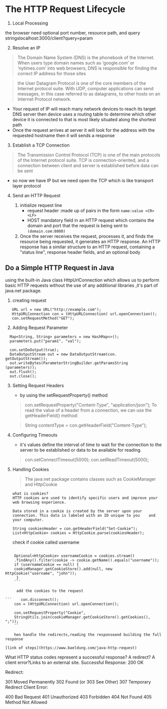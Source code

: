 # The HTTP Request Lifecycle

1. Local Processing

 the browser need optional port number, resource path, and query stringslocalhost:3000/client?query=param

2. Resolve an IP

>The Domain Name System (DNS) is the phonebook of the Internet. When users type domain names such as ‘google.com’ or ‘nytimes.com’ into web browsers, DNS is responsible for finding the correct IP address for those sites

> the User Datagram Protocol is one of the core members of the Internet protocol suite. With UDP, computer applications can send messages, in this case referred to as datagrams, to other hosts on an Internet Protocol network.

* Your request of IP will reach many network devices to reach its target DNS server then device uses a routing table to determine which other device it is connected to that is most likely situated along the shortest path
* Once the request arrives at server it will look for the address with the requested hostname then it will sends a response

3. Establish a TCP Connection

>The Transmission Control Protocol (TCP) is one of the main protocols of the Internet protocol suite. TCP is connection-oriented, and a connection between client and server is established before data can be sent

* so now we have IP but we need open the TCP which is like transport layer protocol

4. Send an HTTP Request

   1. initialize request line 
        * request header :made up of pairs in the form `name:value <CR><LF>`
        * HOST mandatory field in an HTTP request which contains the domain and port that the request is being sent to `(domain.com:8080)`
    2. Once the server receives the request, processes it, and finds the resource being requested, it generates an HTTP response. An HTTP response has a similar structure to an HTTP request, containing a "status line", response header fields, and an optional body

## Do a Simple HTTP Request in Java

   using the built-in Java class HttpUrlConnection which  allows us to perform basic HTTP requests without the use of any additional libraries ,it's part of java.net package.

1. creating request

```
   URL url = new URL("http://example.com");
   HttpURLConnection con = (HttpURLConnection) url.openConnection();
   con.setRequestMethod("GET");
  ```

2. Adding Request Parameter

 ```
   Map<String, String> parameters = new HashMap<>();
   parameters.put("param1", "val");
   
   con.setDoOutput(true);
   DataOutputStream out = new DataOutputStream(con.      getOutputStream());
   out.writeBytes(ParameterStringBuilder.getParamsString      (parameters));
   out.flush();
   out.close();
   ```

3. Setting Request Headers

    * by using the setRequestProperty() method
   > con.setRequestProperty("Content-Type", "application/json");
   To read the value of a header from a connection, we can use the getHeaderField() method:

   > String contentType = con.getHeaderField("Content-Type");

4. Configuring Timeouts

    * it's values define the interval of time to wait for the connection to the server to be established or data to be available for reading.

   >con.setConnectTimeout(5000);
     con.setReadTimeout(5000);

5. Handling Cookies

   >The java.net package contains classes such as CookieManager and HttpCookie

   ```
   what is cookies?
   HTTP cookies are used to identify specific users and improve your web browsing experience.

   Data stored in a cookie is created by the server upon your    connection. This data is labeled with an ID unique to you    and your computer.
   ```

   ```
   String cookiesHeader = con.getHeaderField("Set-Cookie");
   List<HttpCookie> cookies = HttpCookie.parse(cookiesHeader);
   ```

   check if cookie called username

```

    Optional<HttpCookie> usernameCookie = cookies.stream()
    .findAny().filter(cookie -> cookie.getName().equals("username"));
    if (usernameCookie == null) {
    cookieManager.getCookieStore().add(null, new HttpCookie("username", "john"));
     }
    ```

     add the cookies to the request
    
```    con.disconnect();
    con = (HttpURLConnection) url.openConnection();

    con.setRequestProperty("Cookie", 
    StringUtils.join(cookieManager.getCookieStore().getCookies(), ";"));
    ``

    hen handle the redirects,reading the responseand building the full response
```    
    [link of steps](https://www.baeldung.com/java-http-request)



What HTTP status codes represent a successful response? A redirect? A client error?Links to an external site.
Successful Response: 200 OK

Redirect:

301 Moved Permanently
302 Found (or 303 See Other)
307 Temporary Redirect
Client Error:

400 Bad Request
401 Unauthorized
403 Forbidden
404 Not Found
405 Method Not Allowed
